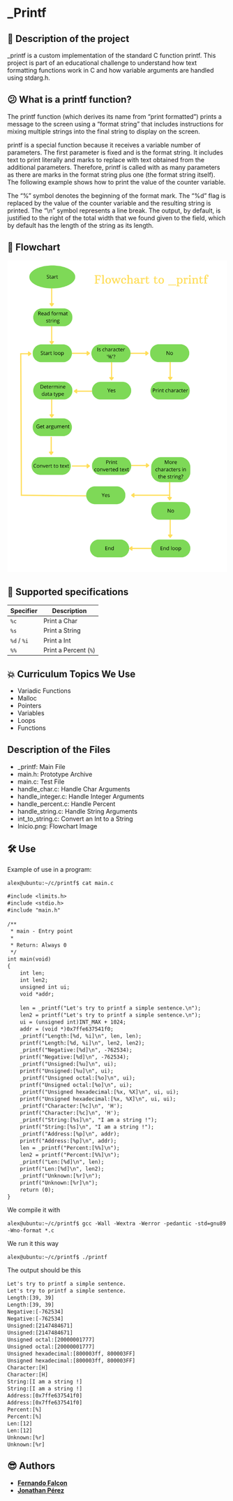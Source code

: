 # _Printf

## 📝 Description of the project

_printf is a custom implementation of the standard C function printf. This project is part of an educational challenge to understand how text formatting functions work in C and how variable arguments are handled using stdarg.h.

## 😕 What is a printf function?

The printf function (which derives its name from “print formatted”) prints a message to the screen using a “format string” that includes instructions for mixing multiple strings into the final string to display on the screen.

printf is a special function because it receives a variable number of parameters. The first parameter is fixed and is the format string. It includes text to print literally and marks to replace with text obtained from the additional parameters. Therefore, printf is called with as many parameters as there are marks in the format string plus one (the format string itself). The following example shows how to print the value of the counter variable.

The “%” symbol denotes the beginning of the format mark. The “%d” flag is replaced by the value of the counter variable and the resulting string is printed. The “\n” symbol represents a line break. The output, by default, is justified to the right of the total width that we found given to the field, which by default has the length of the string as its length.

## 🦁 Flowchart

![Texto alternativo](https://github.com/Jonatha32/holbertonschool-printf/blob/main/Inicio.png)

## 🛑 **Supported specifications**
| Specifier     | Description                |
|---------------|----------------------------|
| `%c`          | Print a Char               |
| `%s`          | Print a String             |
| `%d` / `%i`   | Print a Int                |
| `%%`          | Print a Percent       (`%`)|

## 💥 Curriculum Topics We Use 

+ Variadic Functions
+ Malloc
+ Pointers 
+ Variables
+ Loops
+ Functions

## Description of the Files

+ _printf: Main File
+ main.h: Prototype Archive
+ main.c: Test File
+ handle_char.c: Handle Char Arguments
+ handle_integer.c: Handle Integer Arguments
+ handle_percent.c: Handle Percent
+ handle_string.c: Handle String Arguments
+ int_to_string.c: Convert an Int to a String
+ Inicio.png: Flowchart Image

## 🛠️ **Use**

Example of use in a program:

```
alex@ubuntu:~/c/printf$ cat main.c
```
```
#include <limits.h>
#include <stdio.h>
#include "main.h"

/**
 * main - Entry point
 *
 * Return: Always 0
 */
int main(void)
{
    int len;
    int len2;
    unsigned int ui;
    void *addr;

    len = _printf("Let's try to printf a simple sentence.\n");
    len2 = printf("Let's try to printf a simple sentence.\n");
    ui = (unsigned int)INT_MAX + 1024;
    addr = (void *)0x7ffe637541f0;
    _printf("Length:[%d, %i]\n", len, len);
    printf("Length:[%d, %i]\n", len2, len2);
    _printf("Negative:[%d]\n", -762534);
    printf("Negative:[%d]\n", -762534);
    _printf("Unsigned:[%u]\n", ui);
    printf("Unsigned:[%u]\n", ui);
    _printf("Unsigned octal:[%o]\n", ui);
    printf("Unsigned octal:[%o]\n", ui);
    _printf("Unsigned hexadecimal:[%x, %X]\n", ui, ui);
    printf("Unsigned hexadecimal:[%x, %X]\n", ui, ui);
    _printf("Character:[%c]\n", 'H');
    printf("Character:[%c]\n", 'H');
    _printf("String:[%s]\n", "I am a string !");
    printf("String:[%s]\n", "I am a string !");
    _printf("Address:[%p]\n", addr);
    printf("Address:[%p]\n", addr);
    len = _printf("Percent:[%%]\n");
    len2 = printf("Percent:[%%]\n");
    _printf("Len:[%d]\n", len);
    printf("Len:[%d]\n", len2);
    _printf("Unknown:[%r]\n");
    printf("Unknown:[%r]\n");
    return (0);
}
```
We compile it with

```
alex@ubuntu:~/c/printf$ gcc -Wall -Wextra -Werror -pedantic -std=gnu89 -Wno-format *.c
```
We run it this way
```
alex@ubuntu:~/c/printf$ ./printf
```
The output should be this

```
Let's try to printf a simple sentence.
Let's try to printf a simple sentence.
Length:[39, 39]
Length:[39, 39]
Negative:[-762534]
Negative:[-762534]
Unsigned:[2147484671]
Unsigned:[2147484671]
Unsigned octal:[20000001777]
Unsigned octal:[20000001777]
Unsigned hexadecimal:[800003ff, 800003FF]
Unsigned hexadecimal:[800003ff, 800003FF]
Character:[H]
Character:[H]
String:[I am a string !]
String:[I am a string !]
Address:[0x7ffe637541f0]
Address:[0x7ffe637541f0]
Percent:[%]
Percent:[%]
Len:[12]
Len:[12]
Unknown:[%r]
Unknown:[%r]
```

## 😎 Authors

* **[Fernando Falcon](https://github.com/feratholberton)** 
* **[Jonathan Pérez](https://github.com/Jonatha32)**
